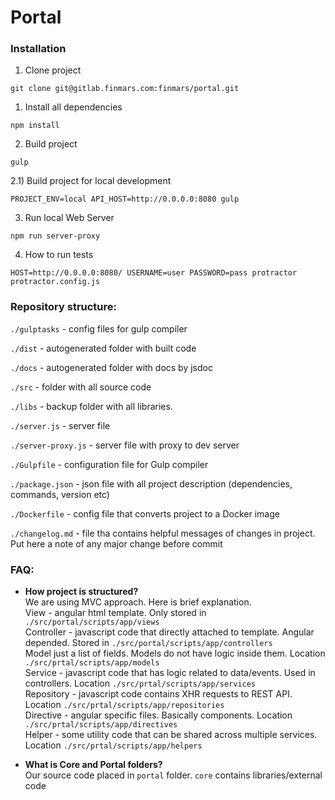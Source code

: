 # Portal

### Installation

1) Clone project

`git clone git@gitlab.finmars.com:finmars/portal.git`

1) Install all dependencies

`npm install`

2) Build project

`gulp`

2.1) Build project for local development

`PROJECT_ENV=local API_HOST=http://0.0.0.0:8080 gulp`

3) Run local Web Server

`npm run server-proxy`

4) How to run tests

`HOST=http://0.0.0.0:8080/ USERNAME=user PASSWORD=pass protractor protractor.config.js`


### Repository structure:

`./gulptasks` - config files for gulp compiler

`./dist` - autogenerated folder with built code

`./docs` - autogenerated folder with docs by jsdoc

`./src` - folder with all source code

`./libs` - backup folder with all libraries.

`./server.js` - server file

`./server-proxy.js` - server file with proxy to dev server

`./Gulpfile` - configuration file for Gulp compiler

`./package.json` - json file with all project description (dependencies, commands, version etc)

`./Dockerfile` - config file that converts project to a Docker image

`./changelog.md` - file tha contains helpful messages of changes in project. Put here a note of any major change before commit


### FAQ:

- **How project is structured?**   
We are using MVC approach. Here is brief explanation.  
View - angular html template. Only stored in `./src/portal/scripts/app/views`  
Controller - javascript code that directly attached to template. Angular depended. Stored in `./src/portal/scripts/app/controllers`  
Model just a list of fields. Models do not have logic inside them. Location `./src/prtal/scripts/app/models`  
Service - javascript code that has logic related to data/events. Used in controllers.  Location `./src/prtal/scripts/app/services`  
Repository - javascript code contains XHR requests to REST API.  Location `./src/prtal/scripts/app/repositories`  
Directive - angular specific files. Basically components.  Location `./src/prtal/scripts/app/directives`  
Helper - some utility code that can be shared across multiple services.  Location `./src/prtal/scripts/app/helpers`

- **What is Core and Portal folders?**  
Our source code placed in `portal` folder. `core` contains libraries/external code

